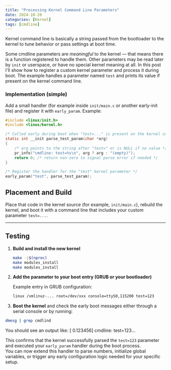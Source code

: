 ```yaml
---
title: "Processing Kernel Command Line Parameters"
date: 2024-10-20
categories: [Kernel]
tags: [cmdline]
---
```



Kernel command line is basically a string passed from the bootloader to the kernel to tune behavior or pass settings at boot time.

Some cmdline parameters are *meaningful* to the kernel — that means there is a function registered to handle them. Other parameters may be read later by `init` or userspace, or have no special kernel meaning at all. In this post I'll show how to register a custom kernel parameter and process it during boot. The example handles a parameter named `test` and prints its value if present on the kernel command line.

### Implementation (simple)
Add a small handler (for example inside `init/main.c` or another early-init file) and register it with `early_param`. Example:

```c
#include <linux/init.h>
#include <linux/kernel.h>

/* Called early during boot when "test=..." is present on the kernel cmdline */
static int __init parse_test_param(char *arg)
{
    /* arg points to the string after "test=" or is NULL if no value */
    pr_info("cmdline: test=%s\n", arg ? arg : "(empty)");
    return 0; /* return non-zero to signal parse error if needed */
}

/* Register the handler for the "test" kernel parameter */
early_param("test", parse_test_param);
```
## Placement and Build

Place that code in the kernel source (for example, `init/main.c`), rebuild the kernel, and boot it with a command line that includes your custom parameter `test=...`.

---

## Testing

1. **Build and install the new kernel**

   ```bash
   make -j$(nproc)
   make modules_install
   make modules_install
   ```
2. **Add the parameter to your boot entry (GRUB or your bootloader)**  

   Example entry in GRUB configuration:  

   ```bash
   linux /vmlinuz-... root=/dev/xxx console=ttyS0,115200 test=123 
   ```

3. **Boot the kernel** and check the early boot messages either through a serial console or by running:

```bash
dmesg | grep cmdlind 
```
You should see an output like: [    0.123456] cmdline: test=123...

This confirms that the kernel successfully parsed the `test=123` parameter and executed your `early_param` handler during the boot process.  
You can now extend this handler to parse numbers, initialize global variables, or trigger any early configuration logic needed for your specific setup.
